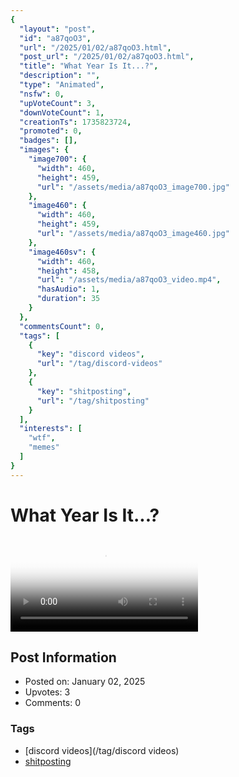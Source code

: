 ```yaml
---
{
  "layout": "post",
  "id": "a87qoO3",
  "url": "/2025/01/02/a87qoO3.html",
  "post_url": "/2025/01/02/a87qoO3.html",
  "title": "What Year Is It...?",
  "description": "",
  "type": "Animated",
  "nsfw": 0,
  "upVoteCount": 3,
  "downVoteCount": 1,
  "creationTs": 1735823724,
  "promoted": 0,
  "badges": [],
  "images": {
    "image700": {
      "width": 460,
      "height": 459,
      "url": "/assets/media/a87qoO3_image700.jpg"
    },
    "image460": {
      "width": 460,
      "height": 459,
      "url": "/assets/media/a87qoO3_image460.jpg"
    },
    "image460sv": {
      "width": 460,
      "height": 458,
      "url": "/assets/media/a87qoO3_video.mp4",
      "hasAudio": 1,
      "duration": 35
    }
  },
  "commentsCount": 0,
  "tags": [
    {
      "key": "discord videos",
      "url": "/tag/discord-videos"
    },
    {
      "key": "shitposting",
      "url": "/tag/shitposting"
    }
  ],
  "interests": [
    "wtf",
    "memes"
  ]
}
---
```


# What Year Is It...?

<video controls playsinline loop poster="/assets/media/a87qoO3_image460.jpg">
  <source src="/assets/media/a87qoO3_video.mp4" type="video/mp4">
  Your browser does not support the video tag.
</video>

## Post Information

- Posted on: January 02, 2025
- Upvotes: 3
- Comments: 0

### Tags

- [discord videos](/tag/discord videos)
- [shitposting](/tag/shitposting)

